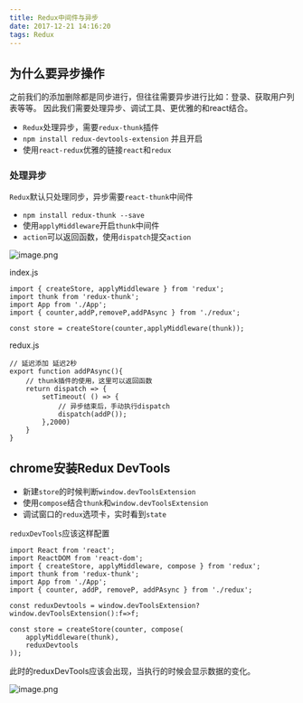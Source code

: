 ```yaml
---
title: Redux中间件与异步
date: 2017-12-21 14:16:20
tags: Redux
---
```

## 为什么要异步操作
之前我们的添加删除都是同步进行，但往往需要异步进行比如：登录、获取用户列表等等。
因此我们需要处理异步、调试工具、更优雅的和react结合。
- `Redux`处理异步，需要`redux-thunk`插件
- `npm install redux-devtools-extension` 并且开启
- 使用`react-redux`优雅的链接`react`和`redux`

### 处理异步
`Redux`默认只处理同步，异步需要`react-thunk`中间件
- `npm install redux-thunk --save`
- 使用`applyMiddleware`开启`thunk`中间件
- `action`可以返回函数，使用`dispatch`提交`action`

![image.png](http://upload-images.jianshu.io/upload_images/2088736-cdf7c2318abf3512.png?imageMogr2/auto-orient/strip%7CimageView2/2/w/1240)

index.js
```
import { createStore, applyMiddleware } from 'redux';
import thunk from 'redux-thunk';
import App from './App';
import { counter,addP,removeP,addPAsync } from './redux';

const store = createStore(counter,applyMiddleware(thunk));
```
redux.js
```
// 延迟添加 延迟2秒
export function addPAsync(){
    // thunk插件的使用，这里可以返回函数
    return dispatch => {
        setTimeout( () => {
            // 异步结束后，手动执行dispatch
            dispatch(addP());
        },2000)
    }
}
```
## chrome安装Redux DevTools
- 新建`store`的时候判断`window.devToolsExtension`
- 使用`compose`结合`thunk`和`window.devToolsExtension`
- 调试窗口的`redux`选项卡，实时看到`state`

`reduxDevTools`应该这样配置
```
import React from 'react';
import ReactDOM from 'react-dom';
import { createStore, applyMiddleware, compose } from 'redux';
import thunk from 'redux-thunk';
import App from './App';
import { counter, addP, removeP, addPAsync } from './redux';

const reduxDevtools = window.devToolsExtension?window.devToolsExtension():f=>f;

const store = createStore(counter, compose(
    applyMiddleware(thunk), 
    reduxDevtools
));

```
此时的reduxDevTools应该会出现，当执行的时候会显示数据的变化。

![image.png](http://upload-images.jianshu.io/upload_images/2088736-53cbc82686ddeff7.png?imageMogr2/auto-orient/strip%7CimageView2/2/w/1240)

